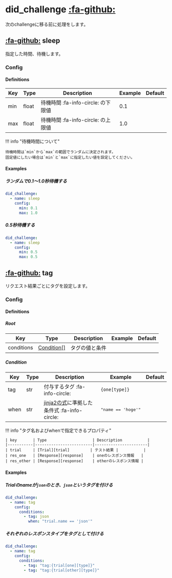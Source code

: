 did_challenge [:fa-github:][s1]
===============================

[s1]: https://github.com/tadashi-aikawa/jumeaux/tree/master/jumeaux/addons/did_challenge

次のchallengeに移る前に処理をします。


[:fa-github:][sleep] sleep
--------------------------

[sleep]: https://github.com/tadashi-aikawa/jumeaux/tree/master/jumeaux/addons/did_challenge/sleep.py

指定した時間、待機します。


### Config

#### Definitions

| Key | Type  |            Description             | Example | Default |
| --- | ----- | ---------------------------------- | ------- | ------- |
| min | float | 待機時間 :fa-info-circle: の下限値 | 0.1     |         |
| max | float | 待機時間 :fa-info-circle: の上限値 | 1.0     |         |

!!! info "待機時間について"

    待機時間は`min`から`max`の範囲でランダムに決定されます。
    固定値にしたい場合は`min`と`max`に指定したい値を設定してください。

#### Examples

##### ランダムで0.1～1.0秒待機する

```yml
did_challenge:
  - name: sleep
    config:
      min: 0.1
      max: 1.0
```

##### 0.5秒待機する

```yml
did_challenge:
  - name: sleep
    config:
      min: 0.5
      max: 0.5
```


[:fa-github:][tag] tag
----------------------

[tag]: https://github.com/tadashi-aikawa/jumeaux/tree/master/jumeaux/addons/did_challenge/tag.py

リクエスト結果ごとにタグを設定します。


### Config

#### Definitions

##### Root

| Key        | Type                      | Description    | Example | Default |
|------------|---------------------------|----------------|---------|---------|
| conditions | [Condition[]](#condition) | タグの値と条件 |         |         |

##### Condition

| Key  | Type | Description                                   | Example                     | Default |
|------|------|-----------------------------------------------|-----------------------------|---------|
| tag  | str  | 付与するタグ :fa-info-circle:                 | `{one[type]}`               |         |
| when | str  | [jinja2の式]に準拠した条件式 :fa-info-circle: | <pre>"name == 'hoge'"</pre> |         |

[jinja2の式]: http://jinja.pocoo.org/docs/2.10/templates/#expressions

!!! info "タグ名およびwhenで指定できるプロパティ"

    | key       | Type                    | Description           |
    |-----------|-------------------------|-----------------------|
    | trial     | [Trial][trial]         | テスト結果 |           |
    | res_one   | [Response][response]    | oneのレスポンス情報   |
    | res_other | [Response][response]    | otherのレスポンス情報 |


#### Examples

##### Trialのnameが`json`のとき、`json`というタグを付ける

```yml
did_challenge:
  - name: tag
    config:
      conditions:
        - tag: json
          when: "trial.name == 'json'"
```

##### それぞれのレスポンスタイプをタグとして付ける

```yml
did_challenge:
  - name: tag
    config:
      conditions:
        - tag: "tag:{trial[one][type]}"
        - tag: "tag:{trial[other][type]}"
```

[trial]: ../../models/trial
[response]: ../../models/response
